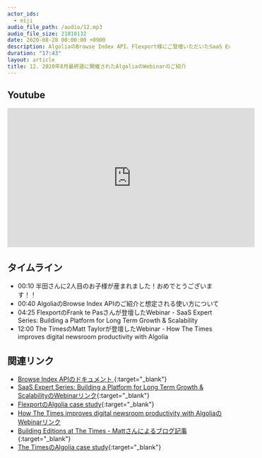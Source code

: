 ```yaml
---
actor_ids:
  - eiji
audio_file_path: /audio/12.mp3
audio_file_size: 21810132
date: 2020-08-28 00:00:00 +0900
description: AlgoliaのBrowse Index API、Flexport様にご登壇いただいたSaaS Expert Series、The Times様にご登壇いただいたAlgolia事例Webinarについて話しました
duration: "17:43"
layout: article
title: 12. 2020年8月最終週に開催されたAlgoliaのWebinarのご紹介
---
```


## Youtube

<iframe width="560" height="315" src="https://www.youtube.com/embed/8fD_sFBtDj8" frameborder="0" allow="accelerometer; autoplay; encrypted-media; gyroscope; picture-in-picture" allowfullscreen></iframe>

## タイムライン

- 00:10 半田さんに2人目のお子様が産まれました！おめでとうございます！！
- 00:40 AlgoliaのBrowse Index APIのご紹介と想定される使い方について
- 04:25 FlexportのFrank te Pasさんが登壇したWebinar - SaaS Expert Series: Building a Platform for Long Term Growth & Scalability
- 12:00 The TimesのMatt Taylorが登壇したWebinar - How The Times improves digital newsroom productivity with Algolia

## 関連リンク

- [Browse Index APIのドキュメント
](https://www.algolia.com/doc/api-reference/api-methods/browse/){:target="_blank"}
- [SaaS Expert Series: Building a Platform for Long Term Growth & ScalabilityのWebinarリンク](https://resources.algolia.com/home/virtualevent-saasexpertflexport){:target="_blank"}
- [FlexportのAlgolia case study](https://resources.algolia.com/customer-stories-repo/flexport){:target="_blank"}
- [How The Times improves digital newsroom productivity with AlgoliaのWebinarリンク](https://resources.algolia.com/home/devvirtualevent-thetimesinternalsearch-publishers)
- [Building Editions at The Times - Mattさんによるブログ記事](https://medium.com/digital-times/building-editions-at-the-times-2c634ec0912b){:target="_blank"}
- [The TimesのAlgolia case study](https://resources.algolia.com/customer-stories/the-times){:target="_blank"}
